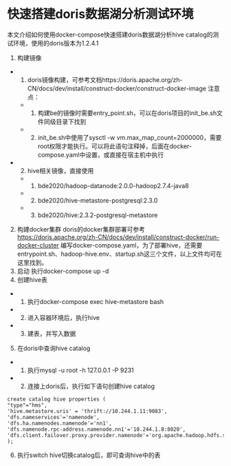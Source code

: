 # 快速搭建doris数据湖分析测试环境

本文介绍如何使用docker-compose快速搭建doris数据湖分析hive catalog的测试环境，使用的doris版本为1.2.4.1
1. 构建镜像
  - 1. doris镜像构建，可参考文档https://doris.apache.org/zh-CN/docs/dev/install/construct-docker/construct-docker-image 注意点：
    - 1. 构建be的镜像时需要entry_point.sh，可以在doris项目的init_be.sh文件同级目录下找到
    - 2. init_be.sh中使用了sysctl -w vm.max_map_count=2000000，需要root权限才能执行。可以将此语句注释掉，后面在docker-compose.yaml中设置，或直接在宿主机中执行
  - 2. hive相关镜像，直接使用
    - 1. bde2020/hadoop-datanode:2.0.0-hadoop2.7.4-java8
    - 2. bde2020/hive-metastore-postgresql:2.3.0
    - 3. bde2020/hive:2.3.2-postgresql-metastore
2. 构建docker集群
doris的docker集群部署可参考 https://doris.apache.org/zh-CN/docs/dev/install/construct-docker/run-docker-cluster
编写docker-compose.yaml，为了部署hive，还需要entrypoint.sh、hadoop-hive.env、startup.sh这三个文件，以上文件均可在这里找到。
3. 启动
执行docker-compose up -d 
4. 创建hive表
  - 1. 执行docker-compose exec hive-metastore bash
  - 2. 进入容器环境后，执行hive
  - 3. 建表，并写入数据
5. 在doris中查询hive catalog
  - 1. 执行mysql -u root -h 127.0.0.1 -P 9231
  - 2. 连接上doris后，执行如下语句创建hive catalog
```
create catalog hive properties (
"type"="hms",
'hive.metastore.uris' = 'thrift://10.244.1.11:9083',
'dfs.nameservices'='namenode',
'dfs.ha.namenodes.namenode'='nn1',
'dfs.namenode.rpc-address.namenode.nn1'='10.244.1.8:8020',
'dfs.client.failover.proxy.provider.namenode'='org.apache.hadoop.hdfs.server.namenode.ha.ConfiguredFailoverProxyProvider'
);
```
6. 执行switch hive切换catalog后，即可查询hive中的表
